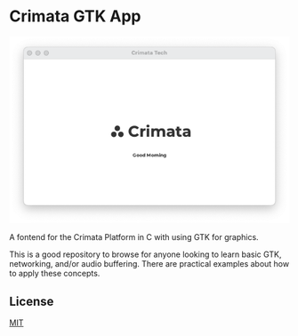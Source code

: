 # Crimata GTK App

![Crimata](/resources/homepage.png?raw=true "Crimata")

A fontend for the Crimata Platform in C with using GTK for graphics.

This is a good repository to browse for anyone looking to learn basic GTK, networking, and/or audio buffering. There are practical examples about how to apply these concepts.

## License
[MIT](https://choosealicense.com/licenses/mit/)
